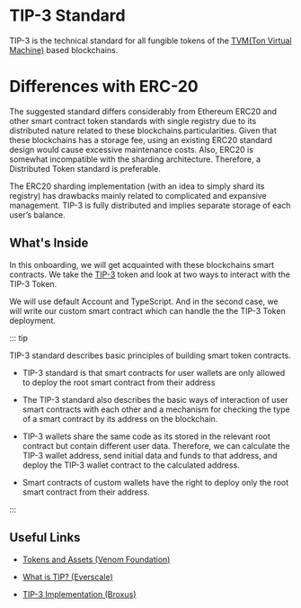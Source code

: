 # TIP-3 Standard

TIP-3 is the technical standard for all fungible tokens of the [TVM(Ton Virtual Machine)](https://everkit.org/en/articles/the-virtual-machine-tvm-1) based blockchains.

# Differences with ERC-20

The suggested standard differs considerably from Ethereum ERC20 and other smart contract token standards with single registry due to its distributed nature related to these blockchains particularities. Given that these blockchains has a storage fee, using an existing ERC20 standard design would cause excessive maintenance costs. Also, ERC20 is somewhat incompatible with the sharding architecture. Therefore, a Distributed Token standard is preferable.

The ERC20 sharding implementation (with an idea to simply shard its registry) has drawbacks mainly related to complicated and expansive management. TIP-3 is fully distributed and implies separate storage of each user’s balance.

## What's Inside

In this onboarding, we will get acquainted with these blockchains smart contracts. We take the [TIP-3](https://github.com/broxus/tip3) token and look at two ways to interact with the TIP-3 Token.

We will use default Account and TypeScript. And in the second case, we will write our custom smart contract which can handle the  the TIP-3 Token deployment.


::: tip

TIP-3 standard describes basic principles of building smart token contracts.

- TIP-3 standard is that smart contracts for user wallets are only allowed to deploy the root smart contract from their address

- The TIP-3 standard also describes the basic ways of interaction of user smart contracts with each other and a mechanism for checking the type of a smart contract by its address on the blockchain.

- TIP-3 wallets share the same code as its stored in the relevant root contract but contain different user data. Therefore, we can calculate the TIP-3 wallet address, send initial data and funds to that address, and deploy the TIP-3 wallet contract to the calculated address.

- Smart contracts of custom wallets have the right to deploy only the root smart contract from their address.

:::

## Useful Links

- [Tokens and Assets (Venom Foundation)](https://docs.venom.foundation/learn/tokens-and-assets)

- [What is TIP? (Everscale)](https://docs.everscale.network/standard/workflow)

- [TIP-3 Implementation (Broxus)](https://github.com/broxus/tip3)